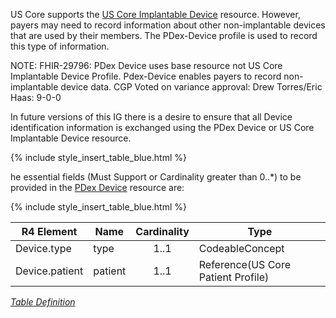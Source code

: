 

US Core supports the [US Core Implantable Device](http://hl7.org/fhir/us/core/STU6.1/StructureDefinition-us-core-implantable-device.html) resource. However, 
 payers may need to record information about other non-implantable devices that are used by their members. The PDex-Device profile is used to record this type of information. 

NOTE: FHIR-29796: PDex Device uses base resource not US Core Implantable Device Profile. 
Pdex-Device enables payers to record non-implantable device data. 
CGP Voted on variance approval: Drew Torres/Eric Haas: 9-0-0

In future versions of this IG there is a desire to ensure that all Device identification information is exchanged using the PDex Device or US Core Implantable Device resource.  

{% include style_insert_table_blue.html %}

he essential fields (Must Support or Cardinality greater than 0..*) to be provided in the [PDex Device](StructureDefinition-pdex-device.html) resource are:

{% include style_insert_table_blue.html %}

| R4 Element                         | Name              | Cardinality | Type                               |
|------------------------------------|-------------------|:-----------:|------------------------------------|
| Device.type                        |  type             |     1..1    | CodeableConcept                    |
| Device.patient                     |  patient          |     1..1    | Reference(US Core Patient Profile) |


<i>[Table Definition](index.html#mapping-adjudicated-claims-and-encounter-information-to-clinical-resources)</i>


